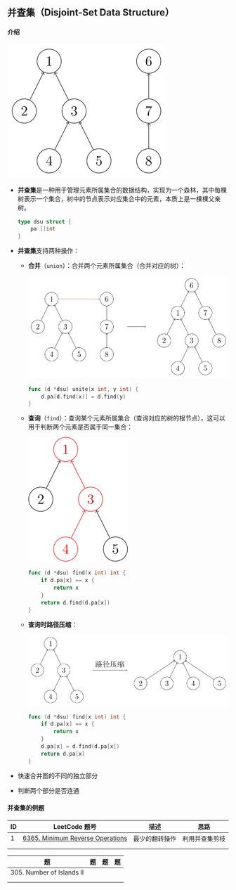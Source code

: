 ## 并查集（Disjoint-Set Data Structure）

#### 介绍

![img](images/disjoint-set.svg)

- **并查集**是一种用于管理元素所属集合的数据结构，实现为一个森林，其中每棵树表示一个集合，树中的节点表示对应集合中的元素，本质上是一棵棵父亲树。

  ```go
  type dsu struct {
      pa []int
  }
  ```

- **并查集**支持两种操作：

  - **合并**（`union`）：合并两个元素所属集合（合并对应的树）：

    ![img](images/disjoint-set-merge.svg)

    ```go
    func (d *dsu) unite(x int, y int) {
        d.pa[d.find(x)] = d.find(y)
    }
    ```

  - **查询**（`find`）：查询某个元素所属集合（查询对应的树的根节点），这可以用于判断两个元素是否属于同一集合：

    ![img](images/disjoint-set-find.svg)

    ```go
    func (d *dsu) find(x int) int {
        if d.pa[x] == x {
            return x
        }
        return d.find(d.pa[x])
    }
    ```

  - **查询时路径压缩**：

    ![img](images/disjoint-set-compress.svg)

    ```go
    func (d *dsu) find(x int) int {
        if d.pa[x] == x {
            return x
        }
        d.pa[x] = d.find(d.pa[x])
        return d.pa[x]
    }
    ```



- 快速合并图的不同的独立部分
- 判断两个部分是否连通



#### 并查集的例题

| ID   | LeetCode 题号                                                | 描述           | 思路           |
| ---- | ------------------------------------------------------------ | -------------- | -------------- |
| 1    | [6365. Minimum Reverse Operations](https://leetcode.cn/problems/minimum-reverse-operations/) | 最少的翻转操作 | 利用并查集剪枝 |
|      |                                                              |                |                |
|      |                                                              |                |                |

| 题                        | 题   | 题   | 题   |
| ------------------------- | ---- | ---- | ---- |
| 305. Number of Islands II |      |      |      |
|                           |      |      |      |
|                           |      |      |      |

